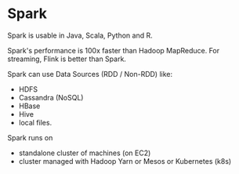 # Spark

Spark is usable in Java, Scala, Python and R.

Spark's performance is 100x faster than Hadoop MapReduce. For streaming, Flink is better than Spark.

Spark can use Data Sources (RDD / Non-RDD) like: 
- HDFS
- Cassandra (NoSQL)
- HBase
- Hive
- local files.

Spark runs on 
- standalone cluster of machines (on EC2)
- cluster managed with Hadoop Yarn or Mesos or Kubernetes (k8s)
